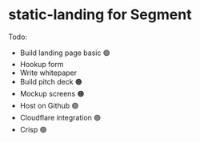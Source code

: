 # static-landing for Segment

Todo: 

* Build landing page basic 🟢
* Hookup form 
* Write whitepaper
* Build pitch deck 🟠
* Mockup screens 🟠
* Host on Github 🟢
* Cloudflare integration 🟢
* Crisp 🟢
